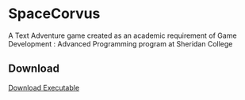 # SpaceCorvus

A Text Adventure game created as an academic requirement of Game Development : Advanced Programming program at Sheridan College

## Download

[Download Executable](http://www.agnelpb.com/project_space.html)
